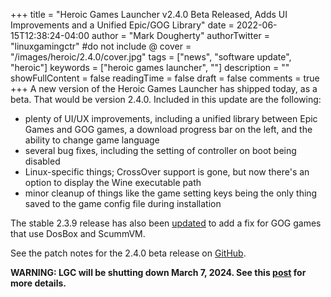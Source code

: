 +++
title = "Heroic Games Launcher v2.4.0 Beta Released, Adds UI Improvements and a Unified Epic/GOG Library"
date = 2022-06-15T12:38:24-04:00
author = "Mark Dougherty"
authorTwitter = "linuxgamingctr" #do not include @
cover = "/images/heroic/2.4.0/cover.jpg"
tags = ["news", "software update", "heroic"]
keywords = ["heroic games launcher", ""]
description = ""
showFullContent = false
readingTime = false
draft = false
comments = true
+++
A new version of the Heroic Games Launcher has shipped today, as a beta. That would be version 2.4.0. Included in this update are the following:
- plenty of UI/UX improvements, including a unified library between Epic Games and GOG games, a download progress bar on the left, and the ability to change game language
- several bug fixes, including the setting of controller on boot being disabled
- Linux-specific things; CrossOver support is gone, but now there's an option to display the Wine executable path
- minor cleanup of things like the game setting keys being the only thing saved to the game config file during installation

The stable 2.3.9 release has also been [updated](https://github.com/Heroic-Games-Launcher/HeroicGamesLauncher/releases/tag/v2.3.9) to add a fix for GOG games that use DosBox and ScummVM.

See the patch notes for the 2.4.0 beta release on [GitHub](https://github.com/Heroic-Games-Launcher/HeroicGamesLauncher/releases/tag/v2.4.0-beta).

**WARNING: LGC will be shutting down March 7, 2024. See this [post](https://linuxgamingcentral.com/posts/the-end-of-lgc/) for more details.**
